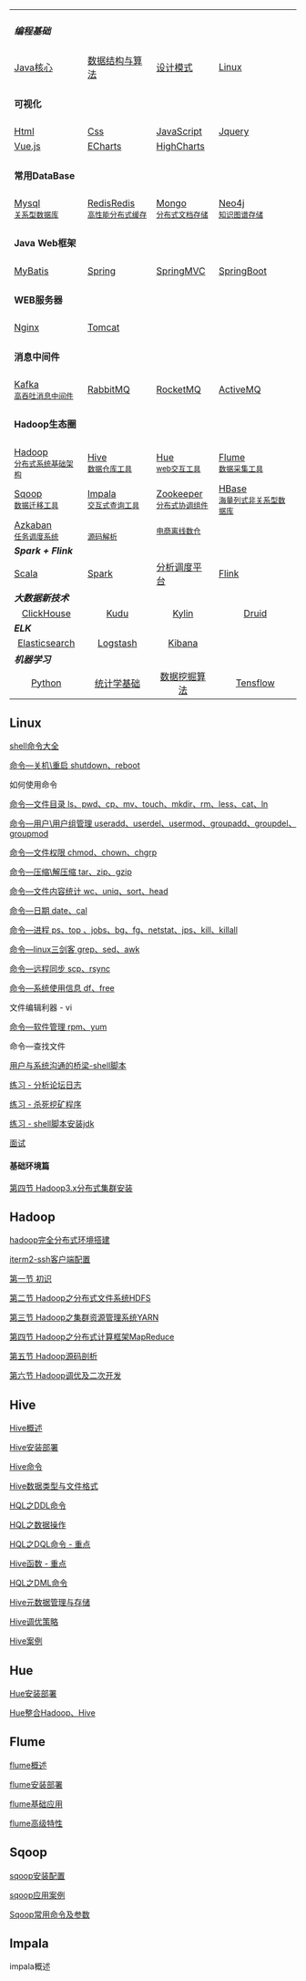 <table>
  <tr>
    <td colspan=4><h4><i>编程基础</i></h4></td>
  </tr>
  <tr>
    <td><a href="#Java核心">Java核心</a></td>
    <td><a href="#数据结构与算法">数据结构与算法</a></td>
    <td><a href="#设计模式">设计模式</a></td>
    <td><a href="#linux">Linux</a></td>
  </tr>
  <tr>
    <td colspan=4><h4>可视化</h4></td>
  </tr>
  <tr>
    <td><a href="#HTML">Html</a></td>
    <td><a href="#HTML">Css</a></td>
    <td><a href="#HTML">JavaScript</a></td>
    <td><a href="#Jquery">Jquery</a></td>
  </tr>
  <tr>
    <td><a href="#Vue.js">Vue.js</a></td>
    <td><a href="#">ECharts</a></td>
    <td><a href="#">HighCharts</a></td>
    <td></td>
  </tr>
  <tr>
    <td colspan=4><h4>常用DataBase</h4></td>
  </tr>
  <tr>
    <td><a href="#Mysql">Mysql<br><font size=2>关系型数据库</font></a></td>
    <td><a href="#Redis">RedisRedis<br><font size=2>高性能分布式缓存</font></a></td>
    <td><a href="#Mongo">Mongo<br><font size=2>分布式文档存储</font></a></td>
    <td><a href="#Neo4j">Neo4j<br><font size=2>知识图谱存储</font></a></td>
  </tr>
 	<tr>
    <td colspan=4><h4>Java Web框架</h4></td>
  </tr>
 	<tr>
    <td><a href="#MyBatis">MyBatis</a></td>
    <td><a href="#Spring">Spring</a></td>
    <td><a href="#SpringMVC">SpringMVC</a></td>
    <td><a href="#SpringBoot">SpringBoot</a></td>
  </tr>
  <tr>
    <td colspan=4><h4>WEB服务器</h4></td>
  </tr>
  <tr>
    <td><a href="#Nginx">Nginx</a></td>
    <td><a href="#Tomcat">Tomcat</a></td>
    <td></td>
    <td></td>
  </tr>
  <tr>
    <td colspan=4><h4>消息中间件</h4></td>
  </tr>
  <tr>
    <td><a href="#Kafka">Kafka<br><font size=2>高吞吐消息中间件</font></a></a></td>
    <td><a href="#RabbitMQ">RabbitMQ<br></a></td>
    <td><a href="#RocketMQ">RocketMQ<br></a></td>
    <td><a href="#ActiveMQ">ActiveMQ<br></a></td>
  </tr>  <tr>
    <td colspan=4><h4>Hadoop生态圈</h4></td>
  </tr>
  <tr>
    <td><a href="">Hadoop<br><font size=2>分布式系统基础架构</font></a></td>
		<td><a href="">Hive<br><font size=2>数据仓库工具</font></a></td>
		<td><a href="">Hue<br><font size=2>web交互工具</font></a></td>
		<td><a href="">Flume<br><font size=2>数据采集工具</font></a></td>
  </tr>
  <tr>
    <td><a href="#Sqoop">Sqoop<br><font size=2>数据迁移工具</font></a></td>
    <td><a href="#Impala">Impala<br><font size=2>交互式查询工具</font></a></td>
    <td><a href="#HBase">Zookeeper<br><font size=2>分布式协调组件</font></a></td>
    <td><a href="#Zookeeper">HBase<br><font size=2>海量列式非关系型数据库</font></a></td>
  </tr>
  <tr>
    <td><a href="#Azkaban">Azkaban<br><font size=2>任务调度系统</font></a></td>
    <td><a href=""><br><font size=2>源码解析</font></a></td>
    <td><a href="#电商离线数仓"><font size=2>电商离线数仓</font></a></td>
    <td></td>
  </tr>
  <tr>
    <td colspan=4><b><i>Spark + Flink</i></b></td>
  </tr>
  <tr>
    <td><a href="#Scala">Scala</a></td>
    <td><a href="#Spark">Spark</a></td>
    <td><a href="#分析调度平台">分析调度平台</a></td>
    <td><a href="#Flink">Flink</a></td>
  </tr>
  <tr>
    <td colspan=4><b><i>大数据新技术</i></b></td>
  </tr>
  <tr align="center">
    <td><a href="#ClickHouse">ClickHouse</a></td>
    <td><a href="#Kudu">Kudu</a></td>
    <td><a href="#Kylin">Kylin</a></td>
    <td><a href="#Druid">Druid</a></td>
  </tr>
  <tr>
    <td colspan=4><b><i>ELK</i></b></td>
  </tr>
  <tr align="center">
    <td><a href="#Elasticsearch">Elasticsearch</a></td>
    <td><a href="#Logstash">Logstash</a></td>
    <td><a href="#Kibana">Kibana</a></td>
    <td></td>
  </tr>
  <tr>
    <td colspan=4><b><i>机器学习</i></b></td>
  </tr>
  <tr align="center">
    <td><a href="#Python">Python</a></td>
    <td><a href="#统计学基础">统计学基础</a></td>
    <td><a href="#数据挖掘算法">数据挖掘算法</a></td>
    <td><a href="#Tensflow">Tensflow</a></td>
  </tr>
</table>

## Linux

[shell命令大全](./linux/shell命令大全.md)

[命令—关机\重启 shutdown、reboot](./linux/命令-关机重启.md)

如何使用命令

[命令—文件目录 ls、pwd、cp、mv、touch、mkdir、rm、less、cat、ln](./linux/命令-文件目录.md)

[命令—用户\用户组管理 useradd、userdel、usermod、groupadd、groupdel、groupmod](./linux/命令-用户用户组管理.md)

[命令—文件权限 chmod、chown、chgrp](./linux/命令-文件权限命令.md)

[命令—压缩\解压缩 tar、zip、gzip](./linux/命令-压缩解压缩.md)

[命令—文件内容统计 wc、uniq、sort、head](./linux/命令-文件内容统计.md)

[命令—日期 date、cal](./linux/命令-日期.md)

[命令—进程 ps、top 、jobs、bg、fg、netstat、jps、kill、killall](./linux/命令-进程.md)

[命令—linux三剑客 grep、sed、awk](./linux/命令-linux三剑客.md)

[命令—远程同步 scp、rsync](./linux/命令-远程复制.md)

[命令—系统使用信息 df、free](./linux/命令-系统使用信息.md)

文件编辑利器 - vi

[命令—软件管理 rpm、yum](./linux/命令-软件管理.md)

命令—查找文件

[用户与系统沟通的桥梁-shell脚本](./linux/shell脚本.md)

[练习 - 分析论坛日志](./linux/练习-分析论坛日志.md)

[练习 - 杀死挖矿程序](./linux/练习-杀死挖矿程序.md)

[练习 - shell脚本安装jdk](linux/练习-shell脚本安装jdk.md)

[面试](./linux/面试.md)

#### 基础环境篇

[第四节 Hadoop3.x分布式集群安装](./hadoop/hadoop3分布式集群环境.md)

## Hadoop

[hadoop完全分布式环境搭建](./hadoop/hadoop2分布式集群环境.md)

[iterm2-ssh客户端配置](./hadoop/iterm2配置.md)

[第一节 初识](./hadoop/初识.md)

[第二节 Hadoop之分布式文件系统HDFS](./hadoop/hadoop-hdfs.md)

[第三节 Hadoop之集群资源管理系统YARN](./hadoop/hadoop-yarn.md)

[第四节 Hadoop之分布式计算框架MapReduce](./hadoop/hadoop-mapreduce.md)

[第五节 Hadoop源码剖析](./hadoop/hadoop源码剖析.md)

[第六节 Hadoop调优及二次开发](./hadoop/hadoop调优及二次开发.md)

## Hive

[Hive概述](./hive/hive概述.md)

[Hive安装部署](./hive/hive安装部署.md)

[Hive命令](./hive/hive命令.md)

[Hive数据类型与文件格式](./hive/hive数据类型与文件格式.md)

[HQL之DDL命令](./hive/hql之ddl命令.md)

[HQL之数据操作](./hive/hql之数据操作.md)

[HQL之DQL命令 - 重点](./hive/hql之dql命令.md)

[Hive函数 - 重点](./hive/hive函数.md)

[HQL之DML命令](./hive/hql之dml命令.md)

[Hive元数据管理与存储](./hive/hive元数据管理与存储.md)

[Hive调优策略](./hive/hive调优策略.md)

[Hive案例](./hive/hive案例.md)

## Hue

[Hue安装部署](./hue/hue安装部署.md)

[Hue整合Hadoop、Hive](./hue/hue整合hadoop与hive.md)

## Flume

[flume概述](./flume/flume概述.md)

[flume安装部署](./flume/flume安装部署.md)

[flume基础应用](./flume/flume基础应用.md)

[flume高级特性](./flume/flume高级特性.md)

## Sqoop

[sqoop安装配置](./sqoop/sqoop安装配置.md)

[sqoop应用案例](./sqoop/sqoop应用案例.md)

[Sqoop常用命令及参数](./sqoop/sqoop常用命令及参数.md)

## Impala

impala概述